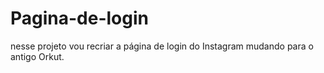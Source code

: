 # Pagina-de-login
nesse projeto vou recriar a página de login do Instagram mudando para o antigo Orkut.
